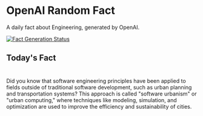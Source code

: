 
# OpenAI Random Fact
A daily fact about Engineering, generated by OpenAI.

[![Fact Generation Status](https://github.com/MarioVidoni/openai-daily-fact/actions/workflows/main.yml/badge.svg)](https://github.com/MarioVidoni/openai-daily-fact/actions/workflows/main.yml)

## Today's Fact
# 
Did you know that software engineering principles have been applied to fields outside of traditional software development, such as urban planning and transportation systems? This approach is called "software urbanism" or "urban computing," where techniques like modeling, simulation, and optimization are used to improve the efficiency and sustainability of cities.